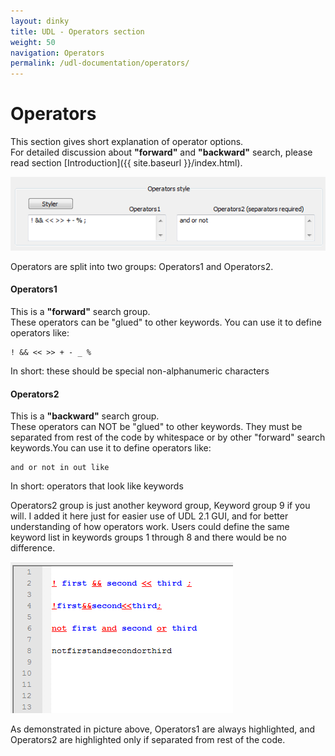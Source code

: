 ```yaml
---
layout: dinky
title: UDL - Operators section
weight: 50
navigation: Operators
permalink: /udl-documentation/operators/
---
```


Operators
=========

This section gives short explanation of operator options.    
For detailed discussion about __"forward"__ and __"backward"__ search, please read 
section [Introduction]({{ site.baseurl }}/index.html).

![Operators dialog](/images/operators_01.png)

Operators are split into two groups: Operators1 and Operators2.

#### Operators1

This is a __"forward"__ search group.      
These operators can be "glued" to other keywords. You can use it to define operators like:

    ! && << >> + - _ %

In short: these should be special non-alphanumeric characters

#### Operators2

This is a __"backward"__ search group.     
These operators can NOT be "glued" to other keywords. They must be separated from rest of the code by whitespace 
or by other "forward" search keywords.You can use it to define operators like:

    and or not in out like

In short: operators that look like keywords

Operators2 group is just another keyword group, Keyword group 9 if you will. 
I added it here just for easier use of UDL 2.1 GUI, and for better understanding of how operators work. 
Users could define the same keyword list in keywords groups 1 through 8 and there would be no difference.

![Operators example 1](/images/operators_02.png)

As demonstrated in picture above, Operators1 are always highlighted, 
and Operators2 are highlighted only if separated from rest of the code.


